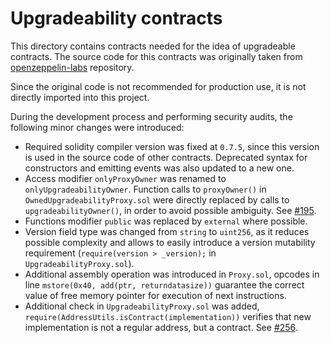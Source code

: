# Upgradeability contracts

This directory contains contracts needed for the idea of upgradeable contracts. The source code for this contracts was originally taken from [openzeppelin-labs](https://github.com/OpenZeppelin/openzeppelin-labs/tree/8212ac638ce0a6517fd1c4c7f445fe9665925020/upgradeability_using_eternal_storage) repository.

Since the original code is not recommended for production use, it is not directly imported into this project.

During the development process and performing security audits, the following minor changes were introduced:
- Required solidity compiler version was fixed at `0.7.5`, since this version is used in the source code of other contracts. Deprecated syntax for constructors and emitting events was also updated to a new one.
- Access modifier `onlyProxyOwner` was renamed to `onlyUpgradeabilityOwner`. Function calls to `proxyOwner()` in `OwnedUpgradeabilityProxy.sol` were directly replaced by calls to `upgradeabilityOwner()`, in order to avoid possible ambiguity. See [#195](https://github.com/poanetwork/tokenbridge-contracts/issues/195).
- Functions modifier `public` was replaced by `external` where possible.
- Version field type was changed from `string` to `uint256`, as it reduces possible complexity and allows to easily introduce a version mutability requirement (`require(version > _version);` in `UpgradeabilityProxy.sol`).
- Additional assembly operation was introduced in `Proxy.sol`, opcodes in line `mstore(0x40, add(ptr, returndatasize))` guarantee the correct value of free memory pointer for execution of next instructions.
- Additional check in `UpgradeabilityProxy.sol` was added, `require(AddressUtils.isContract(implementation))` verifies that new implementation is not a regular address, but a contract. See [#256](https://github.com/poanetwork/tokenbridge-contracts/pull/256).
